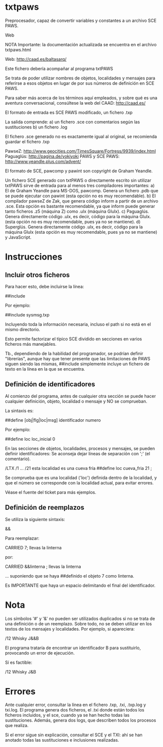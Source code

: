 txtpaws
=======

Preprocesador, capaz de convertir variables y constantes a un archivo SCE PAWS.
<p>
<a hreg="http://www.caad.es/baltasarq/prys/txtpaws/">Web</a>
<p>
NOTA Importante: la documentación actualizada se encuentra en el archivo
txtpaws.html

Web: <a href="http://caad.es/baltasarq/">http://caad.es/baltasarq/</a>

Este fichero debería acompañar al programa txtPAWS

Se trata de poder utilizar nombres de objetos, localidades y mensajes para
referirse a esos objetos en lugar de por sus números de definición en
SCE PAWS.

Para saber más acerca de los términos aquí empleados, y sobre qué es una
aventura conversacional, consúltese la web del CAAD: http://caad.es/

El formato de entrada es SCE PAWS modificado, un fichero .txp

La salida comprende:
        a) un fichero .sce con comentarios según las sustituciones
        b) un fichero .log

El fichero .sce generado no es exactamente igual al original, se recomienda
guardar el fichero .txp

PawseZ:
        http://www.geocities.com/TimesSquare/Fortress/9939/index.html
Paguaglús:
        http://pagina.de/yokiyoki
PAWS y SCE PAWS:
        http://www.yeandle.plus.com/advent/

El formato de SCE, pawcomp y pawint son copyright de Graham Yeandle.

Un fichero SCE generado con txtPAWS o directamente escrito sin utilizar txtPAWS
sirve de entrada para al menos tres compiladores importantes:
        a) El de Graham Yeandle para MS-DOS, pawcomp. Genera un fichero .pdb que
se puede ejecutar con pawint (esta opción no es muy recomendable).
        b) El compilador pawseZ de Zak, que genera código inform a partir de un
archivo .sce. Esta opción es bastante recomendable, ya que inform puede generar
tanto ficheros .z5 (máquina Z) como .ulx (máquina Glulx).
        c) Paguaglús. Genera directamente código .ulx, es decir, código para la
máquina Glulx. (esta opción no es muy recomendable, pues ya no se mantiene).
        d) Superglús. Genera directamente código .ulx, es decir, código para la
máquina Glulx (esta opción es muy recomendable, pues ya no se mantiene) y JavaScript.

Instrucciones
=============

Incluir otros ficheros
----------------------

Para hacer esto, debe incluirse la línea:

##include <nomfich>

Por ejemplo:

##include sysmsg.txp

Incluyendo toda la información necesaria, incluso el path si no está en el mismo
directorio.

Esto permite factorizar el típico SCE dividido en secciones en varios ficheros
más manejables.

Tb., dependiendo de la habilidad del programador, se podrían definir "librerías",
aunque hay que tener presente que las limitaciones de PAWS siguen siendo las
mismas, ##include simplemente incluye un fichero de texto en la línea en la que
se encuentra.

Definición de identificadores
-----------------------------

Al comienzo del programa, antes de cualquier otra sección se puede hacer
cualquier definición, objeto, localidad o mensaje y NO se comprueban.

La sintaxis es:

##define [obj|flg|loc|msg] identificador numero

Por ejemplo:

##define loc loc_inicial 0

En las secciones de objetos, localidades, procesos y mensajes, se pueden definir identificadores:
Se aconseja dejar líneas de separación con ';' (el comentario).

/LTX
/1
...
/21
esta localidad es una cueva fría
##define loc cueva_fria 21
;

Se comprueba que es una localidad ('loc') definida dentro de la localidad, y que
el número se corresponde con la localidad actual, para evitar errores.

Véase el fuente del ticket para más ejemplos.

Definición de reemplazos
------------------------

Se utiliza la siguiente sintaxis:

&&

Para reemplazar:

CARRIED   7; llevas la linterna

por:

CARRIED  &&linterna ; llevas la linterna

... suponiendo que se haya ##definido el objeto 7 como linterna.

Es IMPORTANTE que haya un espacio delimitando el final del identificador.


Nota
=====

Los símbolos '#' y '&' no pueden ser utilizados duplicados si no se trata de una
definición o de un reemplazo. Sobre todo, no se deben utilizar en los textos
de los mensajes y localidades. Por ejemplo, si apareciera:

/12
Whisky J&&B

El programa trataría de encontrar un identificador B para sustituirlo, provocando
un error de ejecución.

Sí es factible:

/12
Whisky J&B


Errores
=======
Ante cualquier error, consultar la línea en el fichero .txp, .txi, .txp.log
y txi.log. El programa genera dos ficheros, el .txi donde están todos los
ficheros incluidos, y el sce, cuando ya se han hecho todas las sustituciones.
Además, genera dos logs, que describen todos los procesos que realiza.

Si el error sigue sin explicación, consultar el SCE y el TXI: ahí se han anotado
todas las sustituciones e inclusiones realizadas.
